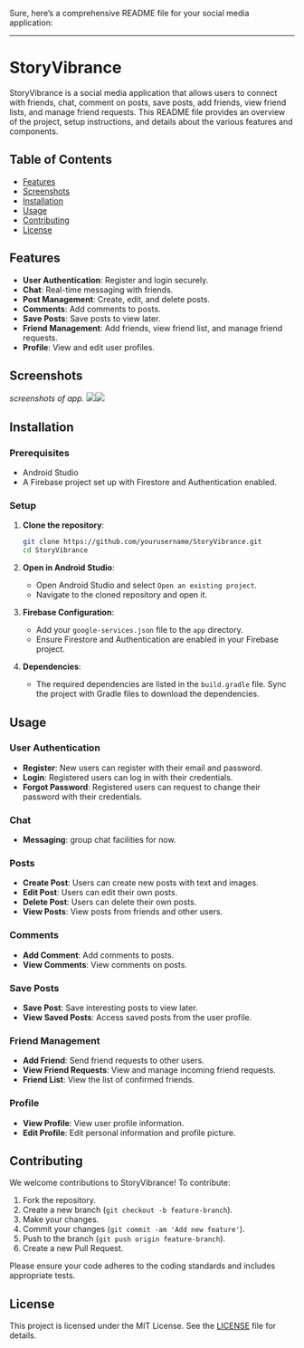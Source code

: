 Sure, here’s a comprehensive README file for your social media application:

---

# StoryVibrance

StoryVibrance is a social media application that allows users to connect with friends, chat, comment on posts, save posts, add friends, view friend lists, and manage friend requests. This README file provides an overview of the project, setup instructions, and details about the various features and components.

## Table of Contents

- [Features](#features)
- [Screenshots](#screenshots)
- [Installation](#installation)
- [Usage](#usage)
- [Contributing](#contributing)
- [License](#license)

## Features

- **User Authentication**: Register and login securely.
- **Chat**: Real-time messaging with friends.
- **Post Management**: Create, edit, and delete posts.
- **Comments**: Add comments to posts.
- **Save Posts**: Save posts to view later.
- **Friend Management**: Add friends, view friend list, and manage friend requests.
- **Profile**: View and edit user profiles.

## Screenshots

*screenshots of app.*
![](https://github.com/Hasan082/Story-Vibrance/blob/main/screenshots/1.png)![](https://github.com/Hasan082/Story-Vibrance/blob/main/screenshots/2.png)

## Installation

### Prerequisites

- Android Studio
- A Firebase project set up with Firestore and Authentication enabled.

### Setup

1. **Clone the repository**:
    ```bash
    git clone https://github.com/yourusername/StoryVibrance.git
    cd StoryVibrance
    ```

2. **Open in Android Studio**:
    - Open Android Studio and select `Open an existing project`.
    - Navigate to the cloned repository and open it.

3. **Firebase Configuration**:
    - Add your `google-services.json` file to the `app` directory.
    - Ensure Firestore and Authentication are enabled in your Firebase project.

4. **Dependencies**:
    - The required dependencies are listed in the `build.gradle` file. Sync the project with Gradle files to download the dependencies.

## Usage

### User Authentication

- **Register**: New users can register with their email and password.
- **Login**: Registered users can log in with their credentials.
- **Forgot Password**: Registered users can request to change their password with their credentials.

### Chat

- **Messaging**: group chat facilities for now.


### Posts

- **Create Post**: Users can create new posts with text and images.
- **Edit Post**: Users can edit their own posts.
- **Delete Post**: Users can delete their own posts.
- **View Posts**: View posts from friends and other users.

### Comments

- **Add Comment**: Add comments to posts.
- **View Comments**: View comments on posts.

### Save Posts

- **Save Post**: Save interesting posts to view later.
- **View Saved Posts**: Access saved posts from the user profile.

### Friend Management

- **Add Friend**: Send friend requests to other users.
- **View Friend Requests**: View and manage incoming friend requests.
- **Friend List**: View the list of confirmed friends.

### Profile

- **View Profile**: View user profile information.
- **Edit Profile**: Edit personal information and profile picture.

## Contributing

We welcome contributions to StoryVibrance! To contribute:

1. Fork the repository.
2. Create a new branch (`git checkout -b feature-branch`).
3. Make your changes.
4. Commit your changes (`git commit -am 'Add new feature'`).
5. Push to the branch (`git push origin feature-branch`).
6. Create a new Pull Request.

Please ensure your code adheres to the coding standards and includes appropriate tests.

## License

This project is licensed under the MIT License. See the [LICENSE](https://opensource.org/license/mit) file for details.

